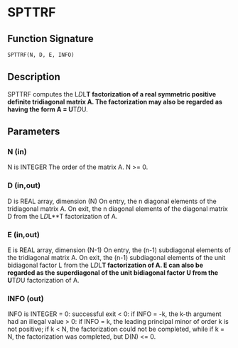 # SPTTRF

## Function Signature

```fortran
SPTTRF(N, D, E, INFO)
```

## Description


 SPTTRF computes the L*D*L**T factorization of a real symmetric
 positive definite tridiagonal matrix A.  The factorization may also
 be regarded as having the form A = U**T*D*U.

## Parameters

### N (in)

N is INTEGER The order of the matrix A. N >= 0.

### D (in,out)

D is REAL array, dimension (N) On entry, the n diagonal elements of the tridiagonal matrix A. On exit, the n diagonal elements of the diagonal matrix D from the L*D*L**T factorization of A.

### E (in,out)

E is REAL array, dimension (N-1) On entry, the (n-1) subdiagonal elements of the tridiagonal matrix A. On exit, the (n-1) subdiagonal elements of the unit bidiagonal factor L from the L*D*L**T factorization of A. E can also be regarded as the superdiagonal of the unit bidiagonal factor U from the U**T*D*U factorization of A.

### INFO (out)

INFO is INTEGER = 0: successful exit < 0: if INFO = -k, the k-th argument had an illegal value > 0: if INFO = k, the leading principal minor of order k is not positive; if k < N, the factorization could not be completed, while if k = N, the factorization was completed, but D(N) <= 0.

